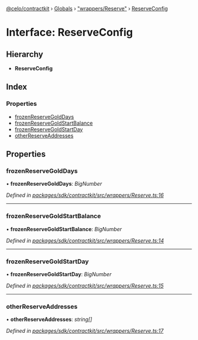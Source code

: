 [@celo/contractkit](../README.md) › [Globals](../globals.md) › ["wrappers/Reserve"](../modules/_wrappers_reserve_.md) › [ReserveConfig](_wrappers_reserve_.reserveconfig.md)

# Interface: ReserveConfig

## Hierarchy

* **ReserveConfig**

## Index

### Properties

* [frozenReserveGoldDays](_wrappers_reserve_.reserveconfig.md#frozenreservegolddays)
* [frozenReserveGoldStartBalance](_wrappers_reserve_.reserveconfig.md#frozenreservegoldstartbalance)
* [frozenReserveGoldStartDay](_wrappers_reserve_.reserveconfig.md#frozenreservegoldstartday)
* [otherReserveAddresses](_wrappers_reserve_.reserveconfig.md#otherreserveaddresses)

## Properties

###  frozenReserveGoldDays

• **frozenReserveGoldDays**: *BigNumber*

*Defined in [packages/sdk/contractkit/src/wrappers/Reserve.ts:16](https://github.com/celo-org/celo-monorepo/blob/master/packages/sdk/contractkit/src/wrappers/Reserve.ts#L16)*

___

###  frozenReserveGoldStartBalance

• **frozenReserveGoldStartBalance**: *BigNumber*

*Defined in [packages/sdk/contractkit/src/wrappers/Reserve.ts:14](https://github.com/celo-org/celo-monorepo/blob/master/packages/sdk/contractkit/src/wrappers/Reserve.ts#L14)*

___

###  frozenReserveGoldStartDay

• **frozenReserveGoldStartDay**: *BigNumber*

*Defined in [packages/sdk/contractkit/src/wrappers/Reserve.ts:15](https://github.com/celo-org/celo-monorepo/blob/master/packages/sdk/contractkit/src/wrappers/Reserve.ts#L15)*

___

###  otherReserveAddresses

• **otherReserveAddresses**: *string[]*

*Defined in [packages/sdk/contractkit/src/wrappers/Reserve.ts:17](https://github.com/celo-org/celo-monorepo/blob/master/packages/sdk/contractkit/src/wrappers/Reserve.ts#L17)*
